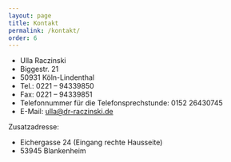 ```yaml
---
layout: page
title: Kontakt
permalink: /kontakt/
order: 6
---
```


 - Ulla Raczinski
 - Biggestr. 21
 - 50931 Köln-Lindenthal
 - Tel.: 0221 – 94339850
 - Fax: 0221 – 94339851
 - Telefonnummer für die Telefonsprechstunde: 0152 26430745
 - E-Mail: ulla@dr-raczinski.de

Zusatzadresse:
 - Eichergasse 24 (Eingang rechte Hausseite)
 - 53945 Blankenheim
